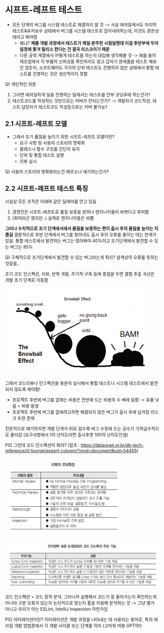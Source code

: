 시프트-레프트 테스트
=============

- 모든 단계의 버그를 시스템 테스트로 해결하지 말 것
    -> 사실 애자일에서도 마지막 테스트&유지보수 상태에서 버그를 시스템 테스트로 잡아내려하는데, 이것도 혼돈상태라고 봐야함
    - 왜냐? **제품 개발 과정에서 테스트가 제일 분주한 시점일텐데 이걸 후반부에 두어 일정에 쫓겨 릴리스 한다는 건 결국 리스크이기 때문**
    - 다른 공학 계열에서 어떻게 테스트를 하는지 대입해 생각해볼 것 -> 예를 들어 제조업에서 각 부품의 신뢰성을 확인하지도 않고 갑자기 완제품을 테스트 해보진 않듯이, 소프트웨어도 각각의 단위 테스트도 진행하지 않은 상태에서 통합 테스트를 진행하는 것은 생산적이지 못함

Q) 개인적인 의문
1. 그러면 애자일하게 일을 진행하는 팀에서는 테스트를 전부 코딩후에 하는건가?
2. 테스트코드를 작성하는 것만으로는 커버가 안되는건가? -> 개발자가 코드작성, 테스트 담당자가 테스트코드 작성등으로는 커버 불가능?

## 2.1 시프트-레프트 모델

- 그래서 조기 품질을 높이기 위한 시프트-레프트 모델이란?
  - 요구 사항 및 사용자 스토리의 명확화
  - 클래스나 함수 구조를 간단히 유지
  - 단위 및 통합 테스트 실행
  - 리뷰 실시

Q) 사용자 스토리의 명확화라는건 페르소나 얘기하는건가?


## 2.2 시프트-레프트 테스트 특징

사실상 모든 조직은 아래와 같은 딜레마를 안고 있음 

1. 경영진은 시프트-레프트로 품질 보증을 원하나 엔지니어들이 바쁘다고 회피함
2. (회피라곤 했지만..) 실제로 엔지니어들은 바쁨

**그러나 수치적으로 조기 단계에서에서 품질을 보증하는 편이 출시 후의 품질을 높이는 지름길**
결론적으로 후반 단계에서 버그를 찾아내도 출시 후의 오류를 줄이는 데는 한계가 있음. 통합 테스트에서 발견하는 버그는 많아봐야 40%이고 조기단계에서 발견할 수 있는 버그는 85%

Q) 구체적으로 조기단계에서 발견할 수 있는 버그라는게 뭐지? 설계상의 오류를 뜻하는 것같음..

조기 코드 인스펙션, 리뷰, 반복 개발, 주기적 구축 등에 중점을 두면 결함 추출 곡선은 개발 초기 단계로 이동함

![alt text](image.png)

그래서 코드리뷰나 인스펙션을 충분히 실시해서 통합 테스트나 시스템 테스트에서 발견되지 않도록 해야함!

- 프로젝트 후반에 버그를 없애는 비용은 전반에 드는 비용의 수 배에 달함 -> 효율 낮음 = 비용 발생
- 프로젝트 후반에 버그를 없애려고하면 해결되지 않은 버그가 출시 후에 남겨질 리스크 또한 존재

전문적으로 얘기하자면 개발 단계가 뒤로 갈수록 버그 수정에 드는 공수가 기하급수적으로 올라감 (요구사항에서 1의 난이도라면 출시후엔 100의 난이도인셈)

PS) 그런데 코드 인스펙션이 뭐야? (참조 : https://dataonair.or.kr/db-tech-reference/d-lounge/expert-column/?mod=document&uid=54455)

![alt text](image-1.png)

![alt text](image-2.png)

코드 인스펙션 = 코드 정적 분석, 그러니까 실행해서 코드가 잘 돌아가는지 확인하는게 아니라 구문 오류가 있는지 논리적으로 맞는지 툴을 이용해 분석하는 것 -> 그냥 별거 아니고 우리가 아는 ESLint, IntelliJ Inspection 이런거임

PS) 이터레이션이란? 이터레이션은 개발 과정을 나타내는 데 사용되는 용어로, 특히 애자일 개발 방법론에서 각 개발 사이클 또는 단계를 의미 (고마워 따봉 GPT야!)

